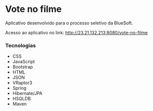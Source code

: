 Vote no filme
=============

Aplicativo desenvolvido para o processo seletivo da BlueSoft.

Acesso ao aplicativo no link: http://23.21.132.213:8080/vote-no-filme

### Tecnologias

- CSS
- JavaScript
- Bootstrap
- HTML
- JSON
- VRaptor3
- Spring
- Hibernate/JPA
- HSQLDB
- Maven